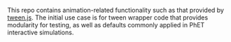 This repo contains animation-related functionality such as that provided
by [tween.js](https://github.com/tweenjs/tween.js.git). The initial use case is for tween wrapper code that
provides modularity for testing, as well as defaults commonly applied in PhET interactive simulations.